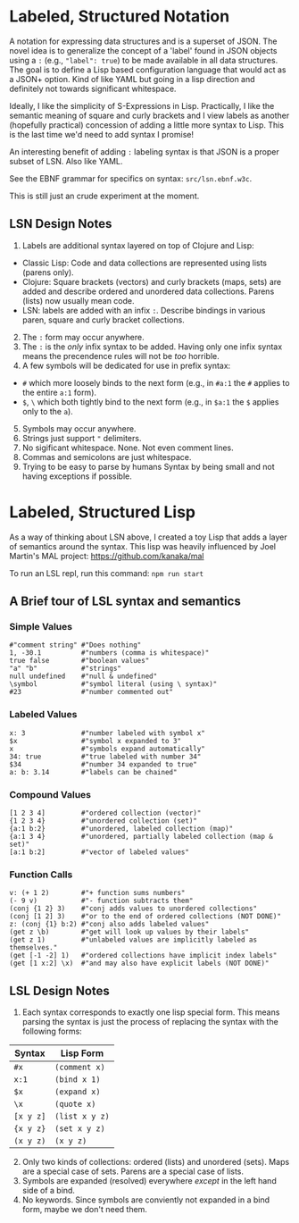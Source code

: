 # Labeled, Structured Notation

A notation for expressing data structures and is a superset of JSON. The novel
idea is to generalize the concept of a 'label' found in JSON objects using a
`:` (e.g., `"label": true`) to be made available in all data structures. The
goal is to define a Lisp based configuration language that would act as a JSON+
option.  Kind of like YAML but going in a lisp direction and definitely not
towards significant whitespace.

Ideally, I like the simplicity of S-Expressions in Lisp. Practically, I like
the semantic meaning of square and curly brackets and I view labels as another
(hopefully practical) concession of adding a little more syntax to Lisp. This
is the last time we'd need to add syntax I promise!

An interesting benefit of adding `:` labeling syntax is that JSON is a proper
subset of LSN. Also like YAML.

See the EBNF grammar for specifics on syntax: `src/lsn.ebnf.w3c`.

This is still just an crude experiment at the moment.

## LSN Design Notes

1. Labels are additional syntax layered on top of Clojure and Lisp:
  - Classic Lisp: Code and data collections are represented using lists
    (parens only).
  - Clojure: Square brackets (vectors) and curly brackets (maps, sets) are
    added and describe ordered and unordered data collections. Parens (lists)
    now usually mean code.
  - LSN: labels are added with an infix `:`. Describe bindings in various
    paren, square and curly bracket collections.
2. The `:` form may occur anywhere.
3. The `:` is the _only_ infix syntax to be added. Having only one infix
   syntax means the precendence rules will not be _too_ horrible.
4. A few symbols will be dedicated for use in prefix syntax:
  - `#` which more loosely binds to the next form (e.g., in `#a:1` the `#`
     applies to the entire `a:1` form).
  - `$`, `\` which both tightly bind to the next form (e.g., in `$a:1` the `$`
     applies only to the `a`).
5. Symbols may occur anywhere.
6. Strings just support `"` delimiters.
7. No sigificant whitespace. None. Not even comment lines.
8. Commas and semicolons are just whitespace.
9. Trying to be easy to parse by humans Syntax by being small and not having
   exceptions if possible.

# Labeled, Structured Lisp

As a way of thinking about LSN above, I created a toy Lisp that adds a layer of
semantics around the syntax. This lisp was heavily influenced by Joel Martin's
MAL project: https://github.com/kanaka/mal

To run an LSL repl, run this command: `npm run start`

## A Brief tour of LSL syntax and semantics

### Simple Values

    #"comment string" #"Does nothing"
    1, -30.1          #"numbers (comma is whitespace)"
    true false        #"boolean values"
    "a" "b"           #"strings"
    null undefined    #"null & undefined"
    \symbol           #"symbol literal (using \ syntax)"
    #23               #"number commented out"

### Labeled Values

    x: 3              #"number labeled with symbol x"
    $x                #"symbol x expanded to 3"
    x                 #"symbols expand automatically"
    34: true          #"true labeled with number 34"
    $34               #"number 34 expanded to true"
    a: b: 3.14        #"labels can be chained"

### Compound Values

    [1 2 3 4]         #"ordered collection (vector)"
    {1 2 3 4}         #"unordered collection (set)"
    {a:1 b:2}         #"unordered, labeled collection (map)"
    {a:1 3 4}         #"unordered, partially labeled collection (map & set)"
    [a:1 b:2]         #"vector of labeled values"

### Function Calls

    v: (+ 1 2)        #"+ function sums numbers"
    (- 9 v)           #"- function subtracts them"
    (conj {1 2} 3)    #"conj adds values to unordered collections"
    (conj [1 2] 3)    #"or to the end of ordered collections (NOT DONE)"
    z: (conj {1} b:2) #"conj also adds labeled values"
    (get z \b)        #"get will look up values by their labels"
    (get z 1)         #"unlabeled values are implicitly labeled as themselves."
    (get [-1 -2] 1)   #"ordered collections have implicit index labels"
    (get [1 x:2] \x)  #"and may also have explicit labels (NOT DONE)"

## LSL Design Notes
1. Each syntax corresponds to exactly one lisp special form. This means parsing
   the syntax is just the process of replacing the syntax with the following
   forms:

| Syntax | Lisp Form |
| --- | --- |
| `#x` | `(comment x)` |
| `x:1` | `(bind x 1)` |
| `$x` | `(expand x)` |
| `\x` | `(quote x)` |
| `[x y z]` | `(list x y z)` |
| `{x y z}` | `(set x y z)` |
| `(x y z)` | `(x y z)` |

2. Only two kinds of collections: ordered (lists) and unordered (sets).
   Maps are a special case of sets. Parens are a special case of lists.
3. Symbols are expanded (resolved) everywhere _except_ in the left hand side of
   a bind.
4. No keywords. Since symbols are conviently not expanded in a bind form, maybe
   we don't need them.
